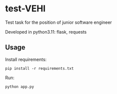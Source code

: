 # test-VEHI
Test task for the position of junior software engineer

Developed in python3.11: flask, requests

## Usage

Install requirements:
```
pip install -r requirements.txt
```

Run:
```
python app.py
```
